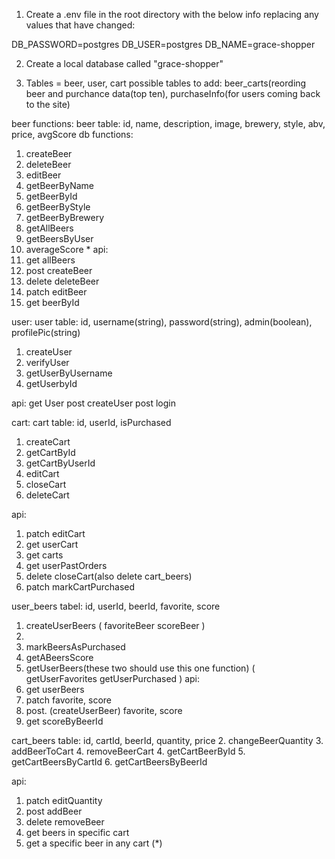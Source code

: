 1. Create a .env file in the root directory with the below info replacing any values that have changed:

DB_PASSWORD=postgres
DB_USER=postgres
DB_NAME=grace-shopper

2. Create a local database called "grace-shopper"


3. Tables = beer, user, cart
possible tables to add: beer_carts(reording beer and purchance data(top ten), purchaseInfo(for users coming back to the site)


beer functions: 
beer table: id, name, description, image, brewery, style, abv, price, avgScore
db functions:
1. createBeer 
2. deleteBeer
3. editBeer
7. getBeerByName
8. getBeerById
9. getBeerByStyle
10. getBeerByBrewery
11. getAllBeers
12. getBeersByUser
13. averageScore * 
api:
1. get allBeers
2. post createBeer
3. delete deleteBeer
4. patch editBeer
5. get beerById

user:
user table: id, username(string), password(string), admin(boolean), profilePic(string)
1. createUser
2. verifyUser
3. getUserByUsername
4. getUserbyId

api: 
get User
post createUser
post login


cart:
cart table: id, userId, isPurchased
1. createCart
1. getCartById
2. getCartByUserId 
4. editCart
5. closeCart
6. deleteCart

api: 
1. patch editCart
2. get userCart
3. get carts 
4. get userPastOrders
5. delete closeCart(also delete cart_beers)
6. patch markCartPurchased

user_beers
tabel: id, userId, beerId, favorite,  score
1. createUserBeers
    (
        favoriteBeer
        scoreBeer
    )
5. 
2. markBeersAsPurchased
3. getABeersScore
4. getUserBeers(these two should use this one function)
    (
      getUserFavorites
      getUserPurchased
    )
api: 
1. get userBeers
3. patch favorite, score
4. post. (createUserBeer) favorite, score
5. get scoreByBeerId

cart_beers 
table: id, cartId, beerId, quantity, price
2. changeBeerQuantity
3. addBeerToCart
4. removeBeerCart
4. getCartBeerById
5. getCartBeersByCartId
6. getCartBeersByBeerId 

api:
1. patch editQuantity
2. post addBeer
3. delete removeBeer
4. get beers in specific cart
5. get  a specific beer in any cart (*)